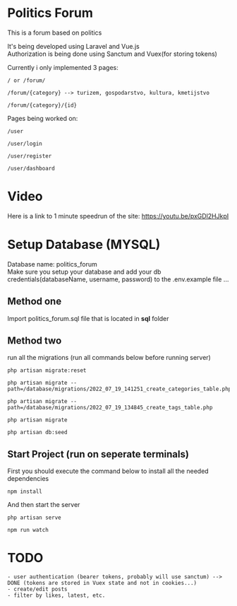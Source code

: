 # Politics Forum

This is a forum based on politics

It's being developed using Laravel and Vue.js<br/>
Authorization is being done using Sanctum and Vuex(for storing tokens)

Currently i only implemented 3 pages:
    
    / or /forum/
    
    /forum/{category} --> turizem, gospodarstvo, kultura, kmetijstvo
    
    /forum/{category}/{id}

Pages being worked on:

    /user

    /user/login

    /user/register

    /user/dashboard

# Video

Here is a link to 1 minute speedrun of the site: https://youtu.be/pxGDl2HJkpI

# Setup Database (MYSQL)

Database name: politics_forum
<br/>
Make sure you setup your database and add your db credentials(databaseName, username, password) to the .env.example file ...
<br/>

## Method one
Import politics_forum.sql file that is located in <b>sql</b> folder

## Method two
run all the migrations (run all commands below before running server)

    php artisan migrate:reset

    php artisan migrate --path=/database/migrations/2022_07_19_141251_create_categories_table.php

    php artisan migrate --path=/database/migrations/2022_07_19_134845_create_tags_table.php   

    php artisan migrate

    php artisan db:seed

## Start Project (run on seperate terminals)
First you should execute the command below to install all the needed dependencies

    npm install

And then start the server

    php artisan serve

    npm run watch

# TODO

    - user authentication (bearer tokens, probably will use sanctum) --> DONE (tokens are stored in Vuex state and not in cookies...)
    - create/edit posts
    - filter by likes, latest, etc.

